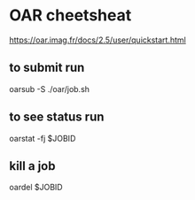 # OAR cheetsheat
https://oar.imag.fr/docs/2.5/user/quickstart.html



## to submit run 
oarsub -S ./oar/job.sh
## to see status run
oarstat -fj $JOBID
## kill a job
oardel $JOBID
